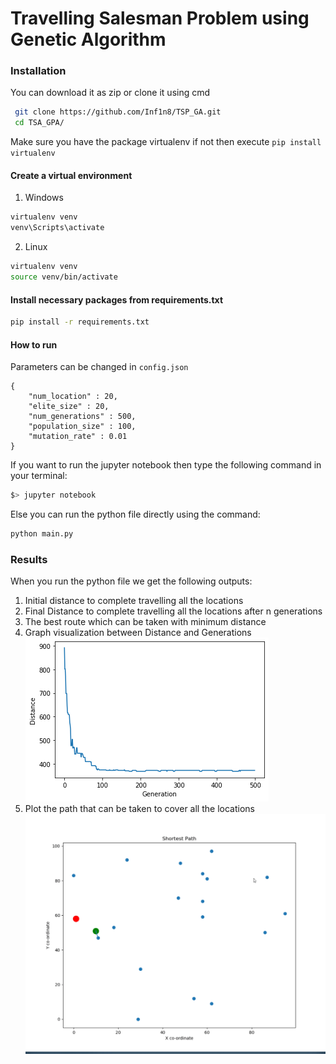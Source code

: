 # Travelling Salesman Problem using Genetic Algorithm

### Installation

You can download it as zip or clone it using cmd
```sh
 git clone https://github.com/Inf1n8/TSP_GA.git
 cd TSA_GPA/
```

Make sure you have the package virtualenv if not then execute ```pip install virtualenv```
#### Create a virtual environment 
1) Windows
```sh
virtualenv venv
venv\Scripts\activate
```

2) Linux
```sh
virtualenv venv
source venv/bin/activate
```

#### Install necessary packages from requirements.txt

```sh
pip install -r requirements.txt
```

#### How to run

Parameters can be changed in ```config.json```
```
{
	"num_location" : 20,
	"elite_size" : 20,
	"num_generations" : 500,
	"population_size" : 100,
	"mutation_rate" : 0.01
}
```

If you want to run the jupyter notebook then type the following command in your terminal:
```sh 
$> jupyter notebook
```

Else you can run the python file directly using the command:
```sh
python main.py
```
### Results
When you run the python file we get the following outputs:
1) Initial distance to complete travelling all the locations
2) Final Distance to complete travelling all the locations after n generations 
3) The best route which can be taken with minimum distance
4) Graph visualization between Distance and Generations
![Generation vs Total Distance](./assets/generation_vs_dist.png)
5) Plot the path that can be taken to cover all the locations
![Shortest Path](./assets/path.gif)